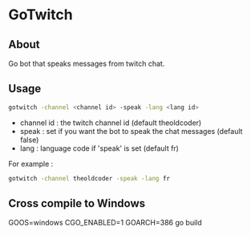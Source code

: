 # GoTwitch

## About

Go bot that speaks messages from twitch chat.

## Usage

```sh
gotwitch -channel <channel id> -speak -lang <lang id>
```

- channel id : the twitch channel id (default theoldcoder)
- speak : set if you want the bot to speak the chat messages (default false)
- lang : language code if 'speak' is set (default fr)

For example : 

```sh
gotwitch -channel theoldcoder -speak -lang fr
```

## Cross compile to Windows

GOOS=windows CGO_ENABLED=1 GOARCH=386 go build
